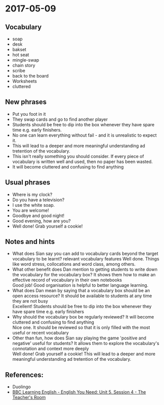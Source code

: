# 2017-05-09

## Vocabulary

- soap
- desk
- bakset
- hot seat
- mingle-swap
- chain story
- scribe
- back to the board
- Worksheets
- cluttered

## New phrases
- Put you foot in it
- They swap cards and go to find another player
- Students should be free to dip into the box whenever they have spare time e.g. early finishers.
- No one can learn everything without fail - and it is unrealistic to expect it.
- This will lead to a deeper and more meaningful understanding ad tretention of the vocabulary.
- This isn't really something you should consider. If every piece of vocabulary is written well and used, then no paper has been wasted.
- It will become cluttered and confusing to find anything

## Usual phrases
- Where is my clock?
- Do you have a television?
- I use the white soap.
- You are welcome!
- Goodbye and good night!
- Good evening, how are you?
- Well done! Grab yourself a cookie! 

## Notes and hints

- What does Sian say you can add to vocabulary cards beyond the target vocabulary to be learnt? relevant vocabulary features
Well done. Things like word stress, collocations and word class, among others.	
- What other benefit does Dan mention to getting students to write down the vocabulary for the vocabulary box? It shows them how to make an effective record of vocabulary in their own notebooks	
Good job! Good organisation is helpful to better language learning.	
- What does Dan mean by saying that a vocabulary box should be an open access resource? It should be available to students at any time they are not busy	
Excellent! Students should be free to dip into the box whenever they have spare time e.g. early finishers	
- Why should the vocabulary box be regularly reviewed? It will become cluttered and confusing to find anything	
Nice one. It should be reviewed so that it is only filled with the most useful or recent vocabulary	
- Other than fun, how does Sian say playing the game 'positive and negative' useful for students? It allows them to explore the vocabulary's connotation and context more deeply	
Well done! Grab yourself a cookie! This will lead to a deeper and more meaningful understanding ad tretention of the vocabulary.


## References:
- Duolingo
- [BBC Learning English - English You Need: Unit 5, Session 4 - The Teacher's Room](http://www.bbc.co.uk/learningenglish/english/course/english-you-need/unit-5/session-4)
